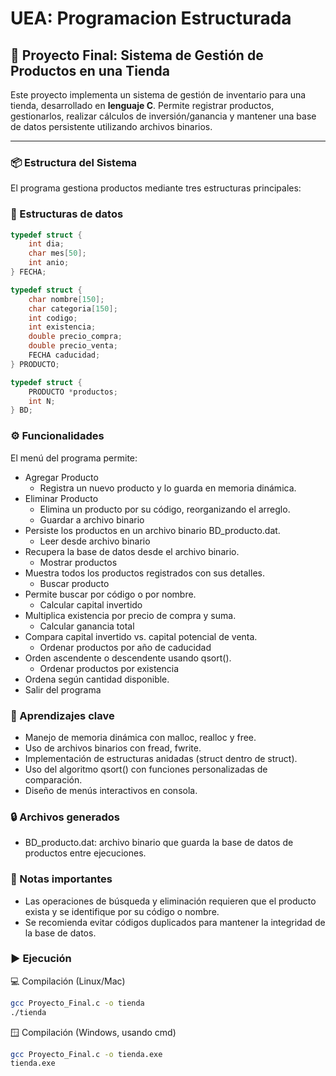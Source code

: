 # UEA: Programacion Estructurada

## 🛒 Proyecto Final: Sistema de Gestión de Productos en una Tienda

Este proyecto implementa un sistema de gestión de inventario para una tienda, desarrollado en **lenguaje C**. Permite registrar productos, gestionarlos, realizar cálculos de inversión/ganancia y mantener una base de datos persistente utilizando archivos binarios.

---

### 📦 Estructura del Sistema

El programa gestiona productos mediante tres estructuras principales:

### 🧱 Estructuras de datos

```c
typedef struct {
    int dia;
    char mes[50];
    int anio;
} FECHA;

typedef struct {
    char nombre[150];
    char categoria[150];
    int codigo;
    int existencia;
    double precio_compra;
    double precio_venta;
    FECHA caducidad;
} PRODUCTO;

typedef struct {
    PRODUCTO *productos;
    int N;
} BD;
```

### ⚙️ Funcionalidades

El menú del programa permite:
- Agregar Producto
  - Registra un nuevo producto y lo guarda en memoria dinámica.
- Eliminar Producto
  - Elimina un producto por su código, reorganizando el arreglo.
  - Guardar a archivo binario
- Persiste los productos en un archivo binario BD_producto.dat.
  - Leer desde archivo binario
- Recupera la base de datos desde el archivo binario.
  - Mostrar productos
- Muestra todos los productos registrados con sus detalles.
  - Buscar producto
- Permite buscar por código o por nombre.
  - Calcular capital invertido
- Multiplica existencia por precio de compra y suma.
  - Calcular ganancia total
- Compara capital invertido vs. capital potencial de venta.
  - Ordenar productos por año de caducidad
- Orden ascendente o descendente usando qsort().
  - Ordenar productos por existencia
- Ordena según cantidad disponible.
- Salir del programa

### 🧠 Aprendizajes clave
- Manejo de memoria dinámica con malloc, realloc y free.
- Uso de archivos binarios con fread, fwrite.
- Implementación de estructuras anidadas (struct dentro de struct).
- Uso del algoritmo qsort() con funciones personalizadas de comparación.
- Diseño de menús interactivos en consola.

### 🔒 Archivos generados
- BD_producto.dat: archivo binario que guarda la base de datos de productos entre ejecuciones.

### 📌 Notas importantes
- Las operaciones de búsqueda y eliminación requieren que el producto exista y se identifique por su código o nombre.
- Se recomienda evitar códigos duplicados para mantener la integridad de la base de datos.
<!--El sistema no incluye validación avanzada de entrada; está pensado para fines educativos.-->

### ▶️ Ejecución
💻 Compilación (Linux/Mac)

```bash
gcc Proyecto_Final.c -o tienda
./tienda
```
🪟 Compilación (Windows, usando cmd)
```bash
gcc Proyecto_Final.c -o tienda.exe
tienda.exe
```



